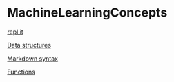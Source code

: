 # MachineLearningConcepts

[repl.it](https://repl.it/languages/python3)

[Data structures](https://docs.python.org/3/tutorial/datastructures.html)

[Markdown syntax](https://www.markdownguide.org/cheat-sheet/)

[Functions](https://docs.python.org/3/library/functions.html)

[](https://docs.python.org/3/library/functions.html#sum)
[](https://docs.python.org/3/library/math.html)
[](https://docs.python.org/3/library/random.html)
[](https://docs.python.org/3/library/random.html#random.shuffle)
[](https://docs.python.org/3/library/collections.html)
[](https://docs.scipy.org/doc/numpy/user/quickstart.html)
[](https://docs.python.org/3/library/csv.html)
[](https://docs.python.org/3/library/functions.html#open)
[](https://codingbat.com/python)
[](https://gist.github.com/curran/a08a1080b88344b0c8a7)
[](https://deepmind.com/research/case-studies/alphago-the-story-so-far)
[](https://pandas.pydata.org/pandas-docs/stable/reference/api/pandas.DataFrame.corr.html)
[](https://scikit-learn.org/stable/tutorial/machine_learning_map/index.html)
[](https://numpy.org/doc/stable/reference/generated/numpy.linalg.inv.html)
[](https://scikit-learn.org/stable/modules/cross_validation.html)
[](https://scikit-learn.org/stable/modules/generated/sklearn.pipeline.Pipeline.html)
[](https://scikit-learn.org/stable/datasets/index.html)
[](https://dreampuf.github.io/GraphvizOnline/)
[](https://scikit-learn.org/stable/modules/model_evaluation.html)
[](https://scikit-learn.org/stable/auto_examples/svm/plot_linearsvc_support_vectors.html)
[](https://scikit-learn.org/stable/modules/manifold.html)
[](https://scikit-learn.org/stable/modules/generated/sklearn.neural_network.MLPClassifier.html#sklearn.neural_network.MLPClassifier)
[](https://fontpair.co/)
[](https://www.nwmissouri.edu/marketing/pdf/design/InstitutionalGraphicStandards.pdf)
[](https://matplotlib.org/3.2.1/gallery/style_sheets/style_sheets_reference.html)
[](https://matplotlib.org/3.2.1/api/_as_gen/matplotlib.pyplot.savefig.html)
[](https://www.tensorflow.org/overview)
[](https://keras.io/)
[](https://www.tensorflow.org/tutorials/quickstart/beginner)
